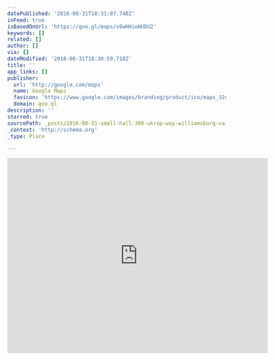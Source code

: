 ```yaml
---
datePublished: '2016-08-31T18:31:07.748Z'
inFeed: true
isBasedOnUrl: 'https://goo.gl/maps/v8wHHioHUDU2'
keywords: []
related: []
author: []
via: {}
dateModified: '2016-08-31T18:30:59.718Z'
title: ''
app_links: []
publisher:
  url: 'http://google.com/maps'
  name: Google Maps
  favicon: 'https://www.google.com/images/branding/product/ico/maps_32dp.ico'
  domain: goo.gl
description: ''
starred: true
sourcePath: _posts/2016-08-31-small-hall-300-ukrop-way-williamsburg-va-23185.md
_context: 'http://schema.org'
_type: Place

---
```

<iframe src="https://cdn.embedly.com/widgets/media.html?src=https%3A%2F%2Fwww.google.com%2Fmaps%2Fembed%2Fv1%2Fplace%3Fcenter%3D37.2687804%252C-76.7190732%26key%3DAIzaSyBctFF2JCjitURssT91Am-_ZWMzRaYBm4Q%26zoom%3D17%26q%3DSmall%2BHall%2C%2B300%2BUkrop%2BWay%2C%2BWilliamsburg%2C%2BVA%2B23185&amp;url=https%3A%2F%2Fwww.google.com%2Fmaps%2Fplace%2FSmall%2BHall%2C%2B300%2BUkrop%2BWay%2C%2BWilliamsburg%2C%2BVA%2B23185%2F%4037.2687804%2C-76.7190732%2C17z%2Fdata%3D%213m1%214b1%214m5%213m4%211s0x89b0899dfb12422d%3A0x73ce22c432a9cf19%218m2%213d37.2688008%214d-76.7168544%3Fshorturl%3D1%26dg%3Ddbrw%26newdg%3D1&amp;image=http%3A%2F%2Fmaps-api-ssl.google.com%2Fmaps%2Fapi%2Fstaticmap%3Fcenter%3D37.2687804%2C-76.7190732%26zoom%3D15%26size%3D250x250%26sensor%3Dfalse&amp;key=b7d04c9b404c499eba89ee7072e1c4f7&amp;type=text%2Fhtml&amp;schema=google" width="600" height="450" scrolling="no" frameborder="0" allowfullscreen="" style=""></iframe>